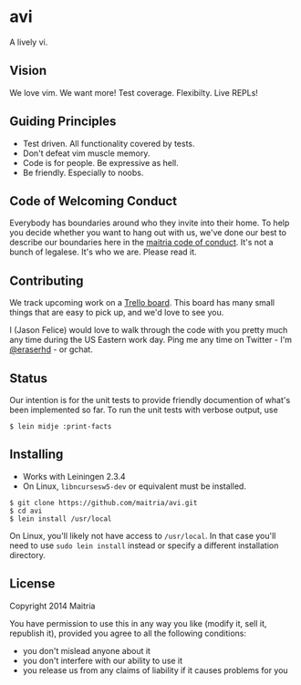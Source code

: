 # avi

A lively vi.

## Vision

We love vim. We want more! Test coverage. Flexibilty. Live REPLs! 

## Guiding Principles

* Test driven. All functionality covered by tests.
* Don't defeat vim muscle memory.
* Code is for people. Be expressive as hell.
* Be friendly. Especially to noobs.

## Code of Welcoming Conduct

Everybody has boundaries around who they invite into their home. To help you decide whether you want to hang out with us, we've done our best to describe our boundaries here in the [maitria code of conduct](http://maitria.com/coc). It's not a bunch of legalese. It's who we are. Please read it.

## Contributing

We track upcoming work on a [Trello board].  This board has many small things
that are easy to pick up, and we'd love to see you.

I (Jason Felice) would love to walk through the code with you pretty much any
time during the US Eastern work day.  Ping me any time on Twitter - I'm
[@eraserhd] - or gchat.

[Trello board]: https://trello.com/b/E2LFvVLy/avi
[@eraserhd]: https://twitter.com/eraserhd

## Status

Our intention is for the unit tests to provide friendly documention of what's
been implemented so far.  To run the unit tests with verbose output, use

```
$ lein midje :print-facts
```

## Installing

* Works with Leiningen 2.3.4
* On Linux, `libncursesw5-dev` or equivalent must be installed.

```
$ git clone https://github.com/maitria/avi.git
$ cd avi
$ lein install /usr/local
```

On Linux, you'll likely not have access to `/usr/local`.  In that case you'll need to use
`sudo lein install` instead or specify a different installation directory.

## License

Copyright 2014 Maitria

You have permission to use this in any way you like (modify it, sell it, republish it), 
provided you agree to all the following conditions:

* you don't mislead anyone about it
* you don't interfere with our ability to use it
* you release us from any claims of liability if it causes problems for you
